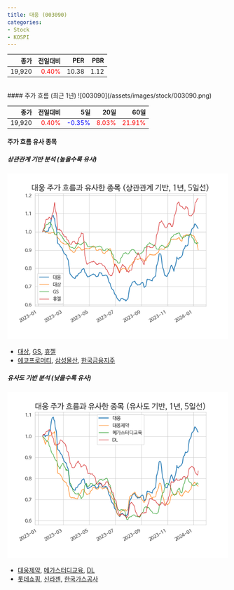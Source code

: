 ```yaml
---
title: 대웅 (003090)
categories:
- Stock
- KOSPI
---
```


|종가|전일대비|PER|PBR|
|---:|-------:|--:|---:|
|19,920|<span style="color: red">0.40%</span>|10.38|1.12|

<!-- more -->
<br>
#### 주가 흐름 (최근 1년)
![003090](/assets/images/stock/003090.png)

|종가|전일대비|5일|20일|60일|
|---:|-------:|--:|---:|---:|
|19,920|<span style="color: red">0.40%</span>|<span style="color: blue">-0.35%</span>|<span style="color: red">8.03%</span>|<span style="color: red">21.91%</span>|

<!-- more -->

#### 주가 흐름 유사 종목

##### 상관관계 기반 분석 (높을수록 유사)
![003090](/assets/images/stock/003090_corr.png)
- [대상](/001680/), [GS](/078930/), [휴젤](/145020/)
- [에코프로머티](/450080/), [삼성물산](/028260/), [한국금융지주](/071050/)

##### 유사도 기반 분석 (낮을수록 유사)	
![003090](/assets/images/stock/003090_sim.png)
- [대웅제약](/069620/), [메가스터디교육](/215200/), [DL](/000210/)
- [롯데쇼핑](/023530/), [신라젠](/215600/), [한국가스공사](/036460/)